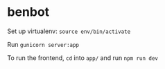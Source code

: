 # benbot

Set up virtualenv: `source env/bin/activate`

Run `gunicorn server:app`

To run the frontend, `cd` into `app/` and run `npm run dev`
